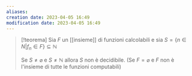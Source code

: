 ```yaml
---
aliases: 
creation date: 2023-04-05 16:49
modification date: 2023-04-05 16:49
---
```


>[!teorema]
>Sia $F$ un [[insieme]] di funzioni calcolabili e sia $S = \{ n \in N | f_{n} \in F \} \subseteq \mathbb{N}$
>
>Se $S \neq \varnothing$ e $S \neq \mathbb{N}$ allora $S$ non è decidibile.
>(Se $F = \varnothing$ e $F$ non è l'insieme di tutte le funzioni computabili)





